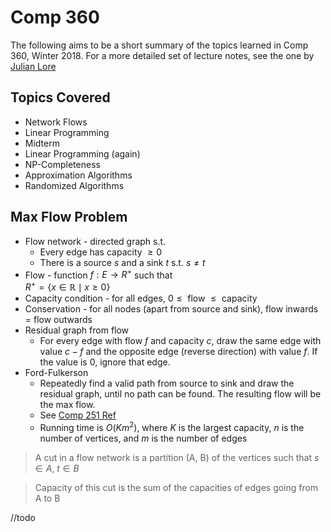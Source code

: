 # Comp 360

The following aims to be a short summary of the topics learned in Comp 360, Winter 2018. For a more detailed set of lecture notes, see the one by [Julian Lore](https://github.com/julianlore/McGill-Resources/blob/master/COMP360/COMP360.pdf)

## Topics Covered

* Network Flows
* Linear Programming
* Midterm
* Linear Programming (again)
* NP-Completeness
* Approximation Algorithms
* Randomized Algorithms

## Max Flow Problem

* Flow network - directed graph s.t.
    * Every edge has capacity $\ge 0$
    * There is a source $s$ and a sink $t$ s.t. $s \ne t$
* Flow - function $f: E \rightarrow R^+$ such that<br>$R^+ = \{ x \in \mathbb{R} \mid x \ge 0 \}$
* Capacity condition - for all edges, $0 \le \text{ flow } \le \text{ capacity}$
* Conservation - for all nodes (apart from source and sink), flow inwards = flow outwards
* Residual graph from flow
    * For every edge with flow $f$ and capacity $c$, draw the same edge with value $c - f$ and the opposite edge (reverse direction) with value $f$. If the value is 0, ignore that edge.
* Ford-Fulkerson
    * Repeatedly find a valid path from source to sink and draw the residual graph, until no path can be found. The resulting flow will be the max flow.
    * See [Comp 251 Ref](https://www.allanwang.ca/notes/mcgill/comp251/3.php?scroll_to=lecture-13)
    * Running time is $O(Km^2)$, where $K$ is the largest capacity, $n$ is the number of vertices, and $m$ is the number of edges

> A cut in a flow network is a partition (A, B) of the vertices such that $s \in A$, $t \in B$

> Capacity of this cut is the sum of the capacities of edges going from A to B

//todo